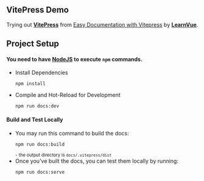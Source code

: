 ## VitePress Demo
Trying out [**VitePress**](https://vitepress.vuejs.org/)
from [Easy Documentation with Vitepress](https://www.youtube.com/watch?v=jRBQpjmwH1c)
by [**LearnVue**](https://www.youtube.com/c/LearnVue).


## Project Setup

#### You need to have [**NodeJS**](https://nodejs.org/) to execute `npm` commands.
* Install Dependencies
    ```shell script
    npm install
    ```
* Compile and Hot-Reload for Development

    ```shell script
    npm run docs:dev
    ```

#### Build and Test Locally
* You may run this command to build the docs:
    ```shell script
    npm run docs:build
    ```
    <sup>- the output directory is `docs/.vitepress/dist`</sup>
* Once you've built the docs, you can test them locally by running:
    ```shell script
    npm run docs:serve
    ```
